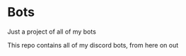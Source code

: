 # Bots
Just a project of all of my bots

This repo contains all of my discord bots, from here on out
